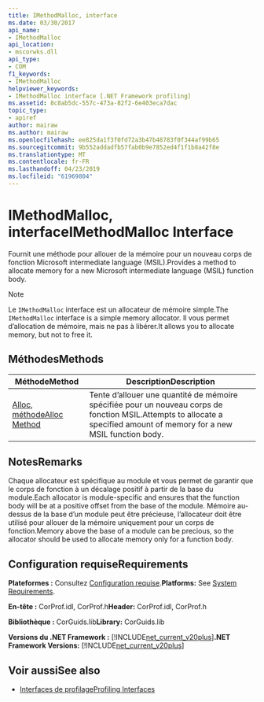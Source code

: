 ```yaml
---
title: IMethodMalloc, interface
ms.date: 03/30/2017
api_name:
- IMethodMalloc
api_location:
- mscorwks.dll
api_type:
- COM
f1_keywords:
- IMethodMalloc
helpviewer_keywords:
- IMethodMalloc interface [.NET Framework profiling]
ms.assetid: 8c8ab5dc-557c-473a-82f2-6e403eca7dac
topic_type:
- apiref
author: mairaw
ms.author: mairaw
ms.openlocfilehash: ee825da1f3f0fd72a3b47b48783f0f344af99b65
ms.sourcegitcommit: 9b552addadfb57fab0b9e7852ed4f1f1b8a42f8e
ms.translationtype: MT
ms.contentlocale: fr-FR
ms.lasthandoff: 04/23/2019
ms.locfileid: "61969804"
---
```

# <a name="imethodmalloc-interface"></a><span data-ttu-id="60c27-102">IMethodMalloc, interface</span><span class="sxs-lookup"><span data-stu-id="60c27-102">IMethodMalloc Interface</span></span>
<span data-ttu-id="60c27-103">Fournit une méthode pour allouer de la mémoire pour un nouveau corps de fonction Microsoft intermediate language (MSIL).</span><span class="sxs-lookup"><span data-stu-id="60c27-103">Provides a method to allocate memory for a new Microsoft intermediate language (MSIL) function body.</span></span>  
  
> [!NOTE]
>  <span data-ttu-id="60c27-104">Le `IMethodMalloc` interface est un allocateur de mémoire simple.</span><span class="sxs-lookup"><span data-stu-id="60c27-104">The `IMethodMalloc` interface is a simple memory allocator.</span></span> <span data-ttu-id="60c27-105">Il vous permet d’allocation de mémoire, mais ne pas à libérer.</span><span class="sxs-lookup"><span data-stu-id="60c27-105">It allows you to allocate memory, but not to free it.</span></span>  
  
## <a name="methods"></a><span data-ttu-id="60c27-106">Méthodes</span><span class="sxs-lookup"><span data-stu-id="60c27-106">Methods</span></span>  
  
|<span data-ttu-id="60c27-107">Méthode</span><span class="sxs-lookup"><span data-stu-id="60c27-107">Method</span></span>|<span data-ttu-id="60c27-108">Description</span><span class="sxs-lookup"><span data-stu-id="60c27-108">Description</span></span>|  
|------------|-----------------|  
|[<span data-ttu-id="60c27-109">Alloc, méthode</span><span class="sxs-lookup"><span data-stu-id="60c27-109">Alloc Method</span></span>](../../../../docs/framework/unmanaged-api/profiling/imethodmalloc-alloc-method.md)|<span data-ttu-id="60c27-110">Tente d’allouer une quantité de mémoire spécifiée pour un nouveau corps de fonction MSIL.</span><span class="sxs-lookup"><span data-stu-id="60c27-110">Attempts to allocate a specified amount of memory for a new MSIL function body.</span></span>|  
  
## <a name="remarks"></a><span data-ttu-id="60c27-111">Notes</span><span class="sxs-lookup"><span data-stu-id="60c27-111">Remarks</span></span>  
 <span data-ttu-id="60c27-112">Chaque allocateur est spécifique au module et vous permet de garantir que le corps de fonction à un décalage positif à partir de la base du module.</span><span class="sxs-lookup"><span data-stu-id="60c27-112">Each allocator is module-specific and ensures that the function body will be at a positive offset from the base of the module.</span></span> <span data-ttu-id="60c27-113">Mémoire au-dessus de la base d’un module peut être précieuse, l’allocateur doit être utilisé pour allouer de la mémoire uniquement pour un corps de fonction.</span><span class="sxs-lookup"><span data-stu-id="60c27-113">Memory above the base of a module can be precious, so the allocator should be used to allocate memory only for a function body.</span></span>  
  
## <a name="requirements"></a><span data-ttu-id="60c27-114">Configuration requise</span><span class="sxs-lookup"><span data-stu-id="60c27-114">Requirements</span></span>  
 <span data-ttu-id="60c27-115">**Plateformes :** Consultez [Configuration requise](../../../../docs/framework/get-started/system-requirements.md).</span><span class="sxs-lookup"><span data-stu-id="60c27-115">**Platforms:** See [System Requirements](../../../../docs/framework/get-started/system-requirements.md).</span></span>  
  
 <span data-ttu-id="60c27-116">**En-tête :** CorProf.idl, CorProf.h</span><span class="sxs-lookup"><span data-stu-id="60c27-116">**Header:** CorProf.idl, CorProf.h</span></span>  
  
 <span data-ttu-id="60c27-117">**Bibliothèque :** CorGuids.lib</span><span class="sxs-lookup"><span data-stu-id="60c27-117">**Library:** CorGuids.lib</span></span>  
  
 <span data-ttu-id="60c27-118">**Versions du .NET Framework :** [!INCLUDE[net_current_v20plus](../../../../includes/net-current-v20plus-md.md)]</span><span class="sxs-lookup"><span data-stu-id="60c27-118">**.NET Framework Versions:** [!INCLUDE[net_current_v20plus](../../../../includes/net-current-v20plus-md.md)]</span></span>  
  
## <a name="see-also"></a><span data-ttu-id="60c27-119">Voir aussi</span><span class="sxs-lookup"><span data-stu-id="60c27-119">See also</span></span>

- [<span data-ttu-id="60c27-120">Interfaces de profilage</span><span class="sxs-lookup"><span data-stu-id="60c27-120">Profiling Interfaces</span></span>](../../../../docs/framework/unmanaged-api/profiling/profiling-interfaces.md)
